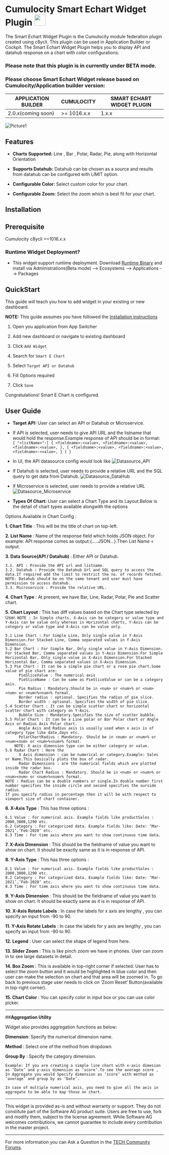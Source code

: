 # Cumulocity Smart Echart Widget Plugin [<img width="35" src="https://user-images.githubusercontent.com/32765455/211497905-561e9197-18b9-43d5-a023-071d3635f4eb.png"/>](https://github.com/SoftwareAG/cumulocity-smart-echart-widget-plugin/releases/download/1.0.0-beta/smart-echart-runtime-widget-1.0.0-beta.zip)

The Smart Echart Widget Plugin is the Cumulocity module federation plugin created using c8ycli. This plugin can be used in Application Builder or Cockpit.
The Smart Echart Widget Plugin helps you to display API and datahub response on a chart with color configurations.

### Please note that this plugin is in currently under BETA mode.

### Please choose Smart Echart Widget release based on Cumulocity/Application builder version:

|APPLICATION BUILDER | CUMULOCITY | SMART ECHART WIDGET PLUGIN  |
|--------------------|------------|-----------------------------|
| 2.0.x(coming soon) | >= 1016.x.x| 1.x.x                       |

![Picture1](https://user-images.githubusercontent.com/85675121/154234664-5840f68e-33b8-4e49-89fa-b9b854773c75.png)

## Features
  
*  **Charts Supported:** Line , Bar , Polar, Radar, Pie, along with Horizontal Orientation

*  **Supports Datahub:** Datahub can be chosen as a source and results from datahub can be configured with LIMIT option.

*  **Configurable Color:** Select custom color for your chart.

*  **Configurable Zoom:**  Select the zoom which is best fit for your chart.


## Installation

## Prerequisite
   Cumulocity c8ycli >=1016.x.x

### Runtime Widget Deployment?

* This widget support runtime deployment. Download [Runtime Binary](https://github.com/SoftwareAG/cumulocity-smart-echart-widget-plugin/releases/download/1.0.0-beta/smart-echart-runtime-widget-1.0.0-beta.zip) and install via Administrations(Beta mode) --> Ecosystems --> Applications --> Packages 

## QuickStart
  

This guide will teach you how to add widget in your existing or new dashboard.

  

**NOTE:** This guide assumes you have followed the [Installation instructions](#Installation)

  

1. Open you application from App Switcher
  

2. Add new dashboard or navigate to existing dashboard
  

3. Click `Add Widget`
  

4. Search for `Smart E Chart`


5. Select `Target API or Datahub`


6. Fill Options required

7. Click `Save`

Congratulations! Smart E Chart is configured.

## User Guide

-   **Target API:** User can select an API or Datahub or Microservice. 
- If API is selected, user needs to give API URL and the listname that would hold the response.Example response of API should be in format:
`
{
	"<listName>":[
	{
		<fieldname>:<value>,
		<fieldname>:<value>,
		<fieldname>:<value>,
	},
	{
		<fieldname>:<value>,
		<fieldname>:<value>,
		<fieldname>:<value>,
	}
	]
}`
- In UI, the API datasource config would look like 
![Datasource_API](https://user-images.githubusercontent.com/85675121/178733831-8cf0e257-1255-49e6-aaa6-a58969838cb0.PNG)

- If Datahub is selected, user needs to provide a relative URL and the SQL query to get data from Datahub. 
![Datasource_DataHub](https://user-images.githubusercontent.com/85675121/178725170-40fbcd1f-4279-4bea-8ac7-b6fd0a11de74.PNG)
- If Microservice is selected, user needs to provide a relative URL
![Datasource_Microservice](https://user-images.githubusercontent.com/85675121/178725293-958d3899-bb1f-4766-a2f9-96e7dc88ec53.PNG)


-   **Types Of Chart:** User can select a Chart Type and its Layout.Below is the detail of chart types available alongwith the options
  
Options Available in Chart Config :


**1. Chart Title** : This will be the title of chart on top-left.

**2. List Name** : Name of the response field which holds JSON object. For example: API response comes as output:{…..JSON…}.Then List Name = output.

**3. Data Source(API / Datahub)** :  Either API or Datahub.

    3.1. API : Provide the API url and listname.
    3.2. Datahub : Provide the Datahub Url and SQL query to access the data.If required add the limit to restrict the no. of records fetched.
    NOTE: Datahub should be on the same tenant and user must have permission to access datahub.
    3.3. Microservice : Provide the relative URL.



**4. Chart Type** : At present, we have Bar, Line, Radar, Polar, Pie and Scatter chart.

**5. Chart Layout** : This has diff values based on the Chart type selected by User.
            ```
NOTE : In Simple charts, X-Axis can be category or value type and Y-Axis can be value only whereas in Horizontal charts, Y-Axis can be category or value type and X-Axis can be value only.
            ```

    5.1 Line Chart : For Simple Line, Only single value in Y-Axis Dimension.For Stacked Line, Comma separated values in Y-Axis Dimension.
    5.2 Bar Chart : For Simple Bar, Only single value in Y-Axis Dimension.
    For Stacked Bar, Comma separated values in Y-Axis Dimension.For Simple Horizontal Bar, Only single value in X-Axis Dimension.For Stacked Horizontal Bar, Comma separated values in X-Axis Dimension.
    5.3 Pie Chart : It can be a simple pie chart or a rose pie chart.Some value of pie chart are:
		  PieSliceValue : The numerical axis
		  PieSliceName : Can be same as PieSliceValue or can be a category axis.
		  Pie Radius : Mandatory.Should be in <num> or <num>% or <num><num> or <num>%<num>% format.
		  Border radius : optional. Specifies the radius of pie slice.
		  Border width : optional. Specifies the width of pie slice.
    5.4 Scatter Chart : It can be simple scatter chart or horizontal scatter chart with category on Y-Axis.
		  Bubble Size : Mandatory.Specifies the size of scatter bubble.
	5.5 Polar Chart : It can be a Line polar or Bar Polar chart or Angle Axis or Radius Axis Polar chart.
		  Angle Axis and Radius axis is usually used when x axis is of category type like date,days etc.
		  PolarChartRadius : Mandatory. Should be in <num> or <num>% or <num><num> or <num>%<num>% format.
		NOTE: X axis dimension type can be either category or value.
	5.6 Radar Chart : Here the 
		  X Axis dimension : can be numerical or category.Example: Sales or Name.This basically plots the box of radar.
		  Radar Dimensions : are the numerical fields which are plotted inside the radar box.
		  Radar Chart Radius : Mandatory. Should be in <num> or <num>% or <num><num> or <num>%<num>% format.
	NOTE : Radius can be a double numbers or single.In double number first number specifies the inside circle and second specifies the ourside radius.
	If you specify radius in percentage then it will be with respect to viewport size of chart container.

**6. X-Axis Type** : This has three options :

    6.1 Value : For numerical axis. Example fields like productSales : 2000,3000,1290 etc. 
    6.2 Category : For categorized data. Example fields like: Date: ‘Mar-2021’,’Feb-2020’ etc.
    6.3 Time : For time axis where you want to show continuous time data.
    
   **7. X-Axis Dimension** : This should be the fieldname of value you want to show on chart. It should be exactly same as it is in response of API.
   
   **8. Y-Axis Type** : This has three options :

    8.1 Value : For numerical axis. Example fields like productSales : 2000,3000,1290 etc. 
    8.2 Category : For categorized data. Example fields like: Date: ‘Mar-2021’,’Feb-2020’ etc.
    8.3 Time : For time axis where you want to show continuous time data.
    
  **9. Y-Axis Dimension** : This should be the fieldname of value you want to show on chart. It should be exactly same as it is in response of API.
  
  **10. X-Axis Rotate Labels** : In case the labels for x axis are lengthy , you can specify an input from -90 to 90.
  
  **11. Y-Axis Rotate Labels** : In case the labels for y axis are lengthy , you can specify an input from -90 to 90.
  
  **12. Legend** : User can select the shape of legend from here.
  
  **13. Slider Zoom** : This is like pinch zoom we have in phones. User can zoom in to see large datasets in detail.
  
  **14. Box Zoom** : This is available in top-right corner if selected. User has to select the zoom button and it would be highlighted in blue color and then user can make the selection on chart and that area will be zoomed in. To go back to previous stage user needs to click on ‘Zoom Reset’ Button(available in top-right corner).
  
  **15. Chart Color** : You can specify color in input box or you can use color picker.

------------------------------

##**Aggregation Utility**

Widget also provides aggregation functions as below:

**Dimension**: Specify the numerical dimension name.

**Method** : Select one of the method from dropdown.

**Group By** : Specify the category dimension.
 ```
Example: If you are creating a simple line chart with x-axis dimesion as ‘Date’ and y-axis dimension as ‘score’.To see the average score , In Aggregate you would Specify dimension as ‘score’ with method as ‘average’ and group by as ‘Date’.

In case of multiple numerical axis, you need to give all the axis in aggregate to be able to map those on chart.
``` 



------------------------------

This widget is provided as-is and without warranty or support. They do not constitute part of the Software AG product suite. Users are free to use, fork and modify them, subject to the license agreement. While Software AG welcomes contributions, we cannot guarantee to include every contribution in the master project.
_____________________
For more information you can Ask a Question in the [TECH Community Forums](https://tech.forums.softwareag.com/tag/Cumulocity-IoT).
